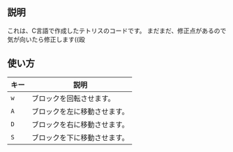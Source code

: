 ## 説明
これは、C言語で作成したテトリスのコードです。
まだまだ、修正点があるので気が向いたら修正します((殴

## 使い方
| キー | 説明                          
|--------------|-------------------------------|
| `w`          | ブロックを回転させます。             |
| `A`          | ブロックを左に移動させます。                     |
| `D`          | ブロックを右に移動させます。                    |
| `S`          | ブロックを下に移動させます。                      |